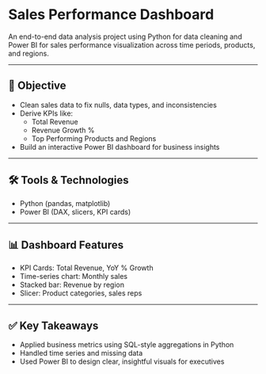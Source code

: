 # Sales Performance Dashboard

An end-to-end data analysis project using Python for data cleaning and Power BI for sales performance visualization across time periods, products, and regions.

---

## 🎯 Objective

- Clean sales data to fix nulls, data types, and inconsistencies
- Derive KPIs like:
  - Total Revenue
  - Revenue Growth %
  - Top Performing Products and Regions
- Build an interactive Power BI dashboard for business insights

---

## 🛠️ Tools & Technologies

- Python (pandas, matplotlib)
- Power BI (DAX, slicers, KPI cards)

---

## 📊 Dashboard Features

- KPI Cards: Total Revenue, YoY % Growth
- Time-series chart: Monthly sales
- Stacked bar: Revenue by region
- Slicer: Product categories, sales reps

---

## ✅ Key Takeaways

- Applied business metrics using SQL-style aggregations in Python
- Handled time series and missing data
- Used Power BI to design clear, insightful visuals for executives

